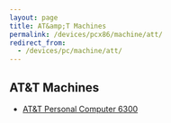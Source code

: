 ```yaml
---
layout: page
title: AT&amp;T Machines
permalink: /devices/pcx86/machine/att/
redirect_from:
  - /devices/pc/machine/att/
---
```


AT&amp;T Machines
---

* [AT&amp;T Personal Computer 6300](/devices/pcx86/machine/att/6300/)
